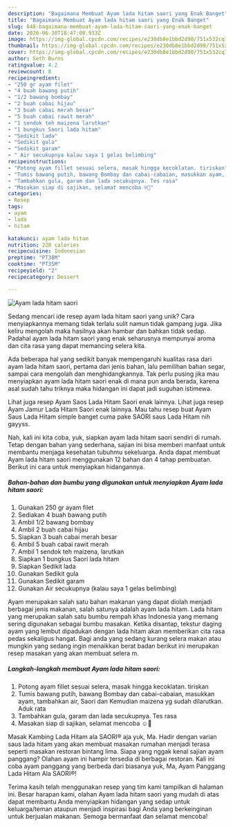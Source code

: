 ```yaml
---
description: "Bagaimana Membuat Ayam lada hitam saori yang Enak Banget"
title: "Bagaimana Membuat Ayam lada hitam saori yang Enak Banget"
slug: 648-bagaimana-membuat-ayam-lada-hitam-saori-yang-enak-banget
date: 2020-06-30T18:47:08.933Z
image: https://img-global.cpcdn.com/recipes/e230db8e1bbd2d90/751x532cq70/ayam-lada-hitam-saori-foto-resep-utama.jpg
thumbnail: https://img-global.cpcdn.com/recipes/e230db8e1bbd2d90/751x532cq70/ayam-lada-hitam-saori-foto-resep-utama.jpg
cover: https://img-global.cpcdn.com/recipes/e230db8e1bbd2d90/751x532cq70/ayam-lada-hitam-saori-foto-resep-utama.jpg
author: Seth Burns
ratingvalue: 4.2
reviewcount: 8
recipeingredient:
- "250 gr ayam filet"
- "4 buah bawang putih"
- "1/2 bawang bombay"
- "2 buah cabai hijau"
- "3 buah cabai merah besar"
- "5 buah cabai rawit merah"
- "1 sendok teh maizena larutkan"
- "1 bungkus Saori lada hitam"
- "Sedikit lada"
- "Sedikit gula"
- "Sedikit garam"
- " Air secukupnya kalau saya 1 gelas belimbing"
recipeinstructions:
- "Potong ayam fillet sesuai selera, masak hingga kecoklatan. tiriskan"
- "Tumis bawang putih, bawang Bombay dan cabai-cabaian, masukkan ayam, tambahkan air, Saori dan Kemudian maizena yg sudah dilarutkan. Aduk rata"
- "Tambahkan gula, garam dan lada secukupnya. Tes rasa"
- "Masakan siap di sajikan, selamat mencoba ☺️🙂"
categories:
- Resep
tags:
- ayam
- lada
- hitam

katakunci: ayam lada hitam 
nutrition: 228 calories
recipecuisine: Indonesian
preptime: "PT38M"
cooktime: "PT35M"
recipeyield: "2"
recipecategory: Dessert

---
```



![Ayam lada hitam saori](https://img-global.cpcdn.com/recipes/e230db8e1bbd2d90/751x532cq70/ayam-lada-hitam-saori-foto-resep-utama.jpg)

Sedang mencari ide resep ayam lada hitam saori yang unik? Cara menyiapkannya memang tidak terlalu sulit namun tidak gampang juga. Jika keliru mengolah maka hasilnya akan hambar dan bahkan tidak sedap. Padahal ayam lada hitam saori yang enak seharusnya mempunyai aroma dan cita rasa yang dapat memancing selera kita.

Ada beberapa hal yang sedikit banyak mempengaruhi kualitas rasa dari ayam lada hitam saori, pertama dari jenis bahan, lalu pemilihan bahan segar, sampai cara mengolah dan menghidangkannya. Tak perlu pusing jika mau menyiapkan ayam lada hitam saori enak di mana pun anda berada, karena asal sudah tahu triknya maka hidangan ini dapat jadi suguhan istimewa.

Lihat juga resep Ayam Saos Lada Hitam Saori enak lainnya. Lihat juga resep Ayam Jamur Lada Hitam Saori enak lainnya. Mau tahu resep buat Ayam Saus Lada Hitam simple banget cuma pake SAORI saus Lada Hitam nih gayyss.


Nah, kali ini kita coba, yuk, siapkan ayam lada hitam saori sendiri di rumah. Tetap dengan bahan yang sederhana, sajian ini bisa memberi manfaat untuk membantu menjaga kesehatan tubuhmu sekeluarga. Anda dapat membuat Ayam lada hitam saori menggunakan 12 bahan dan 4 tahap pembuatan. Berikut ini cara untuk menyiapkan hidangannya.

<!--inarticleads1-->

##### Bahan-bahan dan bumbu yang digunakan untuk menyiapkan Ayam lada hitam saori:

1. Gunakan 250 gr ayam filet
1. Sediakan 4 buah bawang putih
1. Ambil 1/2 bawang bombay
1. Ambil 2 buah cabai hijau
1. Siapkan 3 buah cabai merah besar
1. Ambil 5 buah cabai rawit merah
1. Ambil 1 sendok teh maizena, larutkan
1. Siapkan 1 bungkus Saori lada hitam
1. Siapkan Sedikit lada
1. Gunakan Sedikit gula
1. Gunakan Sedikit garam
1. Gunakan  Air secukupnya (kalau saya 1 gelas belimbing)


Ayam merupakan salah satu bahan makanan yang dapat diolah menjadi berbagai jenis makanan, salah satunya adalah ayam lada hitam. Lada hitam yang merupakan salah satu bumbu rempah khas Indonesia yang memang sering digunakan sebagai bumbu masakan. Ketika disantap, tekstur daging ayam yang lembut dipadukan dengan lada hitam akan memberikan cita rasa pedas sekaligus hangat. Bagi anda yang sedang kurang selera makan atau mungkin yang sedang ingin menaikkan berat badan berikut ini merupakan resep masakan yang akan membuat selera m. 

<!--inarticleads2-->

##### Langkah-langkah membuat Ayam lada hitam saori:

1. Potong ayam fillet sesuai selera, masak hingga kecoklatan. tiriskan
1. Tumis bawang putih, bawang Bombay dan cabai-cabaian, masukkan ayam, tambahkan air, Saori dan Kemudian maizena yg sudah dilarutkan. Aduk rata
1. Tambahkan gula, garam dan lada secukupnya. Tes rasa
1. Masakan siap di sajikan, selamat mencoba ☺️🙂


Masak Kambing Lada Hitam ala SAORI® aja yuk, Ma. Hadir dengan varian saus lada hitam yang akan membuat masakan rumahan menjadi terasa seperti masakan restoran bintang lima. Siapa yang nggak kenal sajian ayam panggang? Olahan ayam ini hampir tersedia di berbagai restoran. Kali ini coba ayam panggang yang berbeda dari biasanya yuk, Ma, Ayam Panggang Lada Hitam Ala SAORI®! 

Terima kasih telah menggunakan resep yang tim kami tampilkan di halaman ini. Besar harapan kami, olahan Ayam lada hitam saori yang mudah di atas dapat membantu Anda menyiapkan hidangan yang sedap untuk keluarga/teman ataupun menjadi inspirasi bagi Anda yang berkeinginan untuk berjualan makanan. Semoga bermanfaat dan selamat mencoba!
